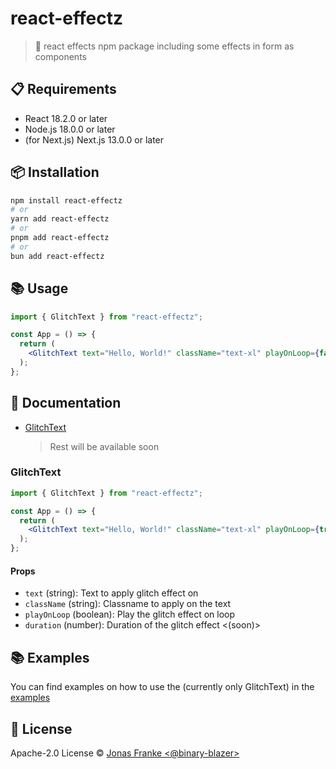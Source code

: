 # react-effectz

> 💭 react effects npm package including some effects in form as components

## 📋 Requirements

- React 18.2.0 or later
- Node.js 18.0.0 or later
- (for Next.js) Next.js 13.0.0 or later

## 📦 Installation

```bash
npm install react-effectz
# or
yarn add react-effectz
# or
pnpm add react-effectz
# or
bun add react-effectz
```

## 📚 Usage

```jsx
import { GlitchText } from "react-effectz";

const App = () => {
  return (
    <GlitchText text="Hello, World!" className="text-xl" playOnLoop={false} />
  );
};
```

## 📖 Documentation

- [GlitchText](#glitchtext)
  > Rest will be available soon

### GlitchText

```jsx
import { GlitchText } from "react-effectz";

const App = () => {
  return (
    <GlitchText text="Hello, World!" className="text-xl" playOnLoop={true} />
  );
};
```

#### Props

- `text` (string): Text to apply glitch effect on
- `className` (string): Classname to apply on the text
- `playOnLoop` (boolean): Play the glitch effect on loop
- `duration` (number): Duration of the glitch effect <(soon)>

## 📚 Examples

You can find examples on how to use the (currently only GlitchText) in the [examples](./examples)

## 📜 License

Apache-2.0 License © [Jonas Franke <@binary-blazer>](https://github.com/binary-blazer/react-effectz/blob/main/LICENSE)

